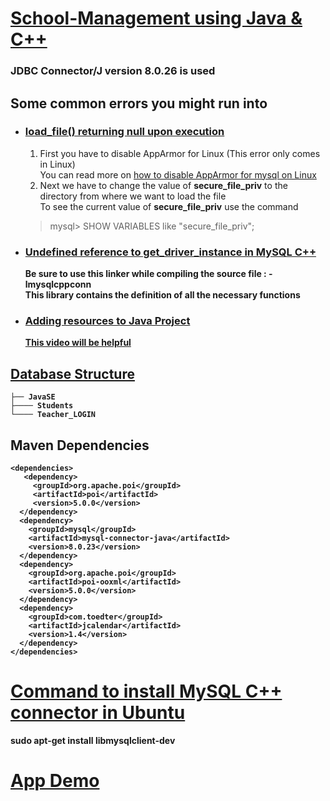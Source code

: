 # <ins>School-Management using Java & C++</ins><br>
### JDBC Connector/J version 8.0.26 is used

## __Some common errors you might run into__
* ### <ins><b>load_file(<filepath>)</b> returning null upon execution</ins><br>
  1. First you have to disable AppArmor for Linux (This error only comes in Linux)<br>You can read more on [how to disable AppArmor for mysql on Linux](https://askubuntu.com/questions/1144497/how-to-disable-apparmor-for-mysql)
  2. Next we have to change the value of <b>secure_file_priv</b> to the directory from where we want to load the file<br>To see the current value of <b>secure_file_priv</b> use the command<br>
  > mysql> SHOW VARIABLES like "secure_file_priv";
    
* ### <ins><b>Undefined reference to get_driver_instance in MySQL C++</ins><br>
  Be sure to use this linker while compiling the source file : <b>-lmysqlcppconn</b><br>
  This library contains the definition of all the necessary functions
    
* ### <ins><b>Adding resources to Java Project</b></ins>
  [This video will be helpful](https://www.youtube.com/watch?v=yksgU4SxoJY)

## <ins><b>Database Structure</b></ins>  
    ├── JavaSE
    ├──── Students
    └──── Teacher_LOGIN
  
## __Maven Dependencies__

    <dependencies>
       <dependency>
         <groupId>org.apache.poi</groupId>
         <artifactId>poi</artifactId>
         <version>5.0.0</version>
      </dependency>
      <dependency>
        <groupId>mysql</groupId>
        <artifactId>mysql-connector-java</artifactId>
        <version>8.0.23</version>
      </dependency>
      <dependency>
        <groupId>org.apache.poi</groupId>
        <artifactId>poi-ooxml</artifactId>
        <version>5.0.0</version>
      </dependency> 
      <dependency>
        <groupId>com.toedter</groupId>
        <artifactId>jcalendar</artifactId>
        <version>1.4</version>
      </dependency>
    </dependencies>
 
# <ins>Command to install MySQL C++ connector in Ubuntu</ins>
  sudo apt-get install libmysqlclient-dev
  
# [App Demo](https://youtu.be/2jop8gdODKg)
